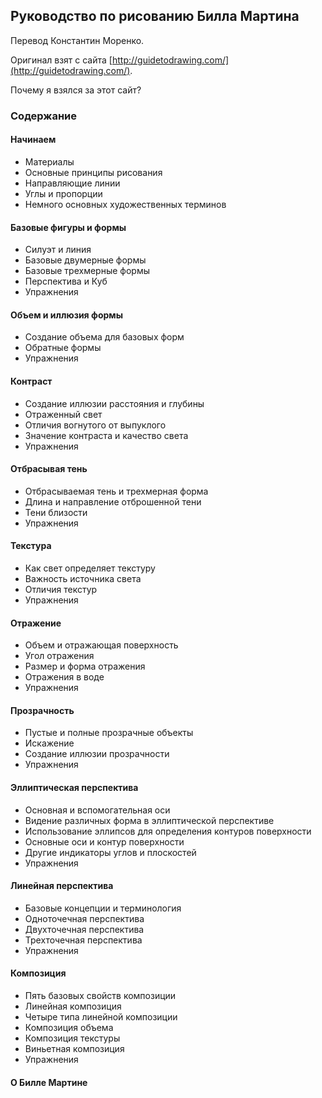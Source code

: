 ## Руководство по рисованию Билла Мартина

Перевод Константин Моренко.

Оригинал взят с сайта [http://guidetodrawing.com/](http://guidetodrawing.com/).

Почему я взялся за этот сайт?

### Содержание

#### Начинаем

- Материалы
- Основные принципы рисования
- Направляющие линии
- Углы и пропорции
- Немного основных художественных терминов

#### Базовые фигуры и формы

- Силуэт и линия
- Базовые двумерные формы
- Базовые трехмерные формы
- Перспектива и Куб
- Упражнения

#### Объем и иллюзия формы

- Создание объема для базовых форм
- Обратные формы
- Упражнения

#### Контраст

- Создание иллюзии расстояния и глубины
- Отраженный свет
- Отличия вогнутого от выпуклого
- Значение контраста и качество света
- Упражнения

#### Отбрасывая тень

- Отбрасываемая тень и трехмерная форма
- Длина и направление отброшенной тени
- Тени близости
- Упражнения

#### Текстура

- Как свет определяет текстуру
- Важность источника света
- Отличия текстур
- Упражнения

#### Отражение

- Объем и отражающая поверхность
- Угол отражения
- Размер и форма отражения
- Отражения в воде
- Упражнения

#### Прозрачность

- Пустые и полные прозрачные объекты
- Искажение
- Создание иллюзии прозрачности
- Упражнения

#### Эллиптическая перспектива

- Основная и вспомогательная оси
- Видение различных форма в эллиптической перспективе
- Использование эллипсов для определения контуров поверхности
- Основные оси и контур поверхности
- Другие индикаторы углов и плоскостей
- Упражнения

#### Линейная перспектива

- Базовые концепции и терминология
- Одноточечная перспектива
- Двухточечная перспектива
- Трехточечная перспектива
- Упражнения

#### Композиция

- Пять базовых свойств композиции
- Линейная композиция
- Четыре типа линейной композиции
- Композиция объема
- Композиция текстуры
- Виньетная композиция
- Упражнения

#### О Билле Мартине
